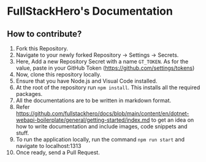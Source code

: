 # FullStackHero's Documentation

## How to contribute?

1. Fork this Repository.
2. Navigate to your newly forked Repository -> Settings -> Secrets.
3. Here, Add a new Repository Secret with a name `GT_TOKEN`. As for the value, paste in your GitHub Token (https://github.com/settings/tokens)
4. Now, clone this repository locally.
5. Ensure that you have Node.js and Visual Code installed.
6. At the root of the repository run `npm install`. This installs all the required packages.
7. All the documentations are to be written in markdown format.
8. Refer https://github.com/fullstackhero/docs/blob/main/content/en/dotnet-webapi-boilerplate/general/getting-started/index.md to get an idea on how to write documentation and include images, code snippets and stuff.
9. To run the application locally, run the command `npm run start` and navigate to localhost:1313
10. Once ready, send a Pull Request.
